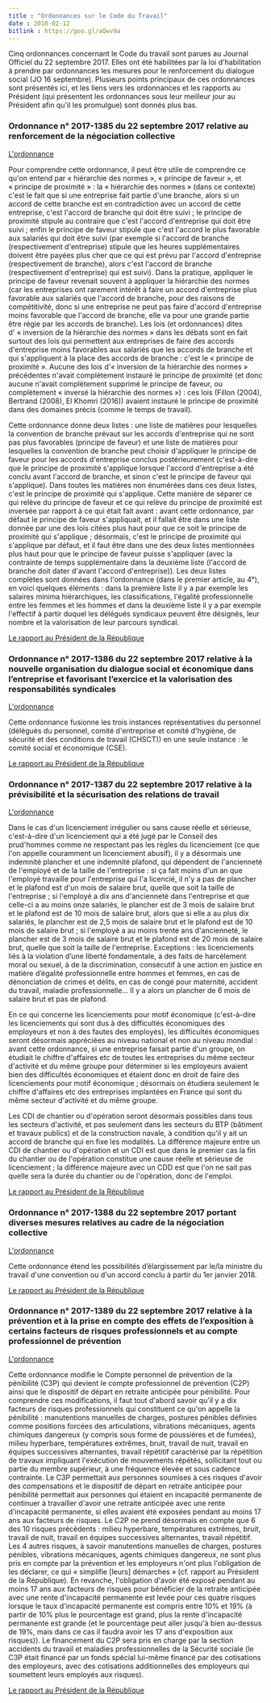 ```yaml
---
title : "Ordonnances sur le Code du Travail"
date : 2018-02-12
bitlink : https://goo.gl/aQwv9a
---
```


Cinq ordonnances concernant le Code du travail sont parues au Journal Officiel du 22 septembre 2017. Elles ont été habilitées par la loi d'habilitation à prendre par ordonnances les mesures pour le renforcement du dialogue social (JO 16 septembre). Plusieurs points principaux de ces ordonnances sont présentés ici, et les liens vers les ordonnances et les rapports au Président (qui présentent les ordonnances sous leur meilleur jour au Président afin qu'il les promulgue) sont donnés plus bas.

### Ordonnance n° 2017-1385 du 22 septembre 2017 relative au renforcement de la négociation collective ###

[L'ordonnance](https://www.legifrance.gouv.fr/affichTexte.do?cidTexte=JORFTEXT000035607311&categorieLien=id)

Pour comprendre cette ordonnance, il peut être utile de comprendre ce qu'on entend par « hiérarchie des normes », « principe de faveur », et « principe de proximité » : la « hiérarchie des normes » (dans ce contexte) c'est le fait que si une entreprise fait partie d'une branche, alors si un accord de cette branche est en contradiction avec un accord de cette entreprise, c'est l'accord de branche qui doit être suivi ; le principe de proximité stipule au contraire que c'est l'accord d'entreprise qui doit être suivi ; enfin le principe de faveur stipule que c'est l'accord le plus favorable aux salariés qui doit être suivi (par exemple si l'accord de branche (respectivement d'entreprise) stipule que les heures supplémentaires doivent être payées plus cher que ce qui est prévu par l'accord d'entreprise (respectivement de branche), alors c'est l'accord de branche (respectivement d'entreprise) qui est suivi). Dans la pratique, appliquer le principe de faveur revenait souvent à appliquer la hiérarchie des normes (car les entreprises ont rarement intérêt à faire un accord d'entreprise plus favorable aux salariés que l'accord de branche, pour des raisons de compétitivité, donc si une entreprise ne peut pas faire d'accord d'entreprise moins favorable que l'accord de branche, elle va pour une grande partie être régie par les accords de branche). Les lois (et ordonnances) dites d' « inversion de la hiérarchie des normes » dans les débats sont en fait surtout des lois qui permettent aux entreprises de faire des accords d'entreprise moins favorables aux salariés que les accords de branche et qui s'appliquent à la place des accords de branche : c'est le « principe de proximité ». Aucune des lois d'« inversion de la hiérarchie des normes » précédentes n'avait complètement instauré le principe de proximité (et donc aucune n'avait complètement supprimé le principe de faveur, ou complètement « inversé la hiérarchie des normes ») : ces lois (Fillon (2004), Bertrand (2008), El Khomri (2016)) avaient instauré le principe de proximité dans des domaines précis (comme le temps de travail).

Cette ordonnance donne deux listes : une liste de matières pour lesquelles la convention de branche prévaut sur les accords d'entreprise qui ne sont pas plus favorables (principe de faveur) et une liste de matières pour lesquelles la convention de branche peut choisir d'appliquer le principe de faveur pour les accords d'entreprise conclus postérieurement (c'est-à-dire que le principe de proximité s'applique lorsque l'accord d'entreprise a été conclu avant l'accord de branche, et sinon c'est le principe de faveur qui s'applique). Dans toutes les matières non énumérées dans ces deux listes, c'est le principe de proximité qui s'applique. Cette manière de séparer ce qui relève du principe de faveur et ce qui relève du principe de proximité est inversée par rapport à ce qui était fait avant : avant cette ordonnance, par défaut le principe de faveur s'appliquait, et il fallait être dans une liste donnée par une des lois citées plus haut pour que ce soit le principe de proximité qui s'applique ; désormais, c'est le principe de proximité qui s'applique par défaut, et il faut être dans une des deux listes mentionnées plus haut pour que le principe de faveur puisse s'appliquer (avec la contrainte de temps supplémentaire dans la deuxième liste (l'accord de branche doit dater d'avant l'accord d'entreprise)). Les deux listes complètes sont données dans l'ordonnance (dans le premier article, au 4°), en voici quelques éléments : dans la première liste il y a par exemple les salaires minima hiérarchiques, les classifications, l'égalité professionnelle entre les femmes et les hommes et dans la deuxième liste il y a par exemple l'effectif à partir duquel les délégués syndicaux peuvent être désignés, leur nombre et la valorisation de leur parcours syndical.

[Le rapport au Président de la République](https://www.legifrance.gouv.fr/eli/rapport/2017/9/23/MTRT1724786P/jo/texte)

### Ordonnance n° 2017-1386 du 22 septembre 2017 relative à la nouvelle organisation du dialogue social et économique dans l’entreprise et favorisant l’exercice et la valorisation des responsabilités syndicales ###

[L'ordonnance](https://www.legifrance.gouv.fr/affichTexte.do?cidTexte=JORFTEXT000035607348&categorieLien=id)

Cette ordonnance fusionne les trois instances représentatives du personnel (délégués du personnel, comité d'entreprise et comité d'hygiène, de sécurité et des conditions de travail (CHSCT)) en une seule instance : le comité social et économique (CSE).

[Le rapport au Président de la République](https://www.legifrance.gouv.fr/eli/rapport/2017/9/23/MTRT1724789P/jo/texte)

### Ordonnance n° 2017-1387 du 22 septembre 2017 relative à la prévisibilité et la sécurisation des relations de travail ###

[L'ordonnance](https://www.legifrance.gouv.fr/affichTexte.do?cidTexte=JORFTEXT000035607388&categorieLien=id)

Dans le cas d'un licenciement irrégulier ou sans cause réelle et sérieuse, c'est-à-dire d'un licenciement qui a été jugé par le Conseil des prud'hommes comme ne respectant pas les règles du licenciement (ce que l'on appelle couramment un licenciement abusif), il y a désormais une indemnité plancher et une indemnité plafond, qui dépendent de l'ancienneté de l'employé et de la taille de l'entreprise : si ça fait moins d'un an que l'employé travaille pour l'entreprise qui l'a licencié, il n'y a pas de plancher et le plafond est d'un mois de salaire brut, quelle que soit la taille de l'entreprise ;  si l'employé a dix ans d'ancienneté dans l'entreprise et que celle-ci a au moins onze salariés, le plancher est de 3 mois de salaire brut et le plafond est de 10 mois de salaire brut, alors que si elle a au plus dix salariés, le plancher est de 2,5 mois de salaire brut et le plafond est de 10 mois de salaire brut ; si l'employé a au moins trente ans d'ancienneté, le plancher est de 3 mois de salaire brut et le plafond est de 20 mois de salaire brut, quelle que soit la taille de l'entreprise.
Exceptions : les licenciements liés à la violation d’une liberté fondamentale, à des faits de harcèlement moral ou sexuel, à de la discrimination, consécutif à une action en justice en matière d’égalité professionnelle entre hommes et femmes, en cas de dénonciation de crimes et délits, en cas de congé pour maternité, accident du travail, maladie professionnelle... Il y a alors un plancher de 6 mois de salaire brut et pas de plafond.

En ce qui concerne les licenciements pour motif économique (c'est-à-dire les licenciements qui sont dus à des difficultés économiques des employeurs et non à des fautes des employés), les difficultés économiques seront désormais appréciées au niveau national et non au niveau mondial : avant cette ordonnance, si une entreprise faisait partie d'un groupe, on étudiait le chiffre d'affaires etc de toutes les entreprises du même secteur d'activité et du même groupe pour déterminer si les employeurs avaient bien des difficultés économiques et étaient donc en droit de faire des licenciements pour motif économique ; désormais on étudiera seulement le chiffre d'affaires etc des entreprises implantées en France qui sont du même secteur d'activité et du même groupe.

Les CDI de chantier ou d'opération seront désormais possibles dans tous les secteurs d'activité, et pas seulement dans les secteurs du BTP (bâtiment et travaux publics) et de la construction navale, à condition qu'il y ait un accord de branche qui en fixe les modalités. La différence majeure entre un CDI de chantier ou d'opération et un CDI est que dans le premier cas la fin du chantier ou de l'opération constitue une cause réelle et sérieuse de licenciement ; la différence majeure avec un CDD est que l'on ne sait pas quelle sera la durée du chantier ou de l'opération, donc de l'emploi.

[Le rapport au Président de la République](https://www.legifrance.gouv.fr/eli/rapport/2017/9/23/MTRT1724787P/jo/texte)

### Ordonnance n° 2017-1388 du 22 septembre 2017 portant diverses mesures relatives au cadre de la négociation collective ###

[L'ordonnance](https://www.legifrance.gouv.fr/affichTexte.do?cidTexte=JORFTEXT000035607456&categorieLien=id)

Cette ordonnance étend les possibilités d’élargissement par le/la ministre du travail d'une convention ou d'un accord conclu à partir du 1er janvier 2018.

[Le rapport au Président de la République](https://www.legifrance.gouv.fr/eli/rapport/2017/9/23/MTRT1724788P/jo/texte)

### Ordonnance n° 2017-1389 du 22 septembre 2017 relative à la prévention et à la prise en compte des effets de l’exposition à certains facteurs de risques professionnels et au compte professionnel de prévention ###

[L'ordonnance](https://www.legifrance.gouv.fr/affichTexte.do?cidTexte=JORFTEXT000035607482&categorieLien=id)

Cette ordonnance modifie le Compte personnel de prévention de la pénibilité (C3P) qui devient le compte professionnel de prévention (C2P) ainsi que le dispositif de départ en retraite anticipée pour pénibilité. Pour comprendre ces modifications, il faut tout d'abord savoir qu'il y a dix facteurs de risques professionnels qui constituent ce qu'on appelle la pénibilité : manutentions manuelles de charges, postures pénibles définies comme positions forcées des articulations, vibrations mécaniques, agents chimiques dangereux (y compris sous forme de poussières et de fumées), milieu hyperbare, températures extrêmes, bruit, travail de nuit, travail en équipes successives alternantes, travail répétitif caractérisé par la répétition de travaux impliquant l'exécution de mouvements répétés, sollicitant tout ou partie du membre supérieur, à une fréquence élevée et sous cadence contrainte. Le C3P permettait aux personnes soumises à ces risques d'avoir des compensations et le dispositif de départ en retraite anticipée pour pénibilité permettait aux personnes qui étaient en incapacité permanente de continuer à travailler d'avoir une retraite anticipée avec une rente d'incapacité permanente, si elles avaient été exposées pendant au moins 17 ans aux facteurs de risques. Le C2P ne prend désormais en compte que 6 des 10 risques précédents : milieu hyperbare, températures extrêmes, bruit, travail de nuit, travail en équipes successives alternantes, travail répétitif. Les 4 autres risques, à savoir manutentions manuelles de charges, postures pénibles, vibrations mécaniques, agents chimiques dangereux, ne sont plus pris en compte par la prévention et les employeurs n'ont plus l'obligation de les déclarer, ce qui « simplifie [leurs] démarches » (cf. rapport au Président de la République). En revanche, l'obligation d'avoir été exposé pendant au moins 17 ans aux facteurs de risques pour bénéficier de la retraite anticipée avec une rente d'incapacité permanente est levée pour ces quatre risques lorsque le taux d'incapacité permanente est compris entre 10% et 19% (à partir de 10% plus le pourcentage est grand, plus la rente d'incapacité permanente est grande (et le pourcentage peut aller jusqu'à bien au-dessus de 19%, mais dans ce cas il faudra avoir les 17 ans d'exposition aux risques)). Le financement du C2P sera pris en charge par la section accidents du travail et maladies professionnelles de la Sécurité sociale (le C3P était financé par un fonds spécial lui-même financé par des cotisations des employeurs, avec des cotisations additionnelles des employeurs qui soumettent leurs employés aux risques).

[Le rapport au Président de la République](https://www.legifrance.gouv.fr/eli/rapport/2017/9/23/MTRT1724790P/jo/texte)

